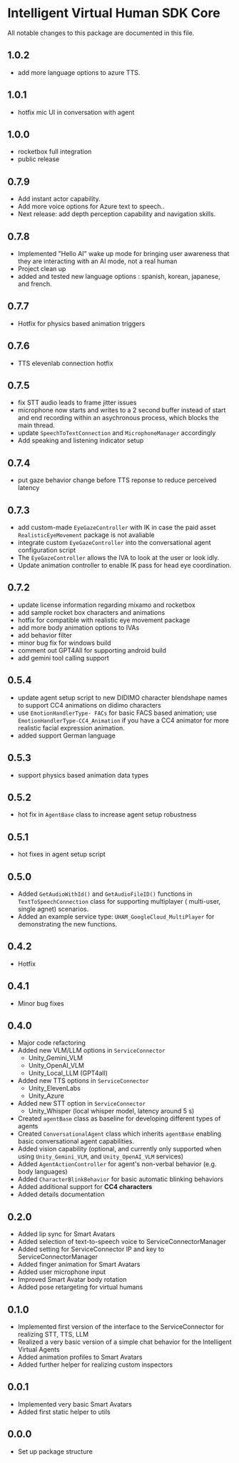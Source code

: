 # Intelligent Virtual Human SDK Core
All notable changes to this package are documented in this file.
## 1.0.2
- add more language options to azure TTS.

## 1.0.1
- hotfix mic UI in conversation with agent

## 1.0.0
- rocketbox full integration
- public release

## 0.7.9
- Add instant actor capability. 
- Add more voice options for Azure text to speech.. 
- Next release: add depth perception capability and navigation skills. 

## 0.7.8
- Implemented "Hello AI" wake up mode for bringing user awareness that they are interacting with an AI mode, not a real human
- Project clean up
- added and tested new language options : spanish, korean, japanese, and french. 

## 0.7.7
- Hotfix for physics based animation triggers

## 0.7.6
- TTS elevenlab connection hotfix

## 0.7.5
- fix STT audio leads to frame jitter issues
- microphone now starts and writes to a 2 second buffer instead of start and end recording within an asychronous process, which blocks the main thread.
- update ```SpeechToTextConnection``` and ```MicrophoneManager``` accordingly
- Add speaking and listening indicator setup
## 0.7.4
- put gaze behavior change before TTS reponse to reduce perceived latency
## 0.7.3
- add custom-made ```EyeGazeController``` with IK in case the paid asset ```RealisticEyeMovement``` package is not avaliable
- integrate custom ```EyeGazeController``` into the conversational agent configuration script
- The ```EyeGazeController``` allows the IVA to look at the user or look idly. 
- Update animation controller to enable IK pass for head eye coordination. 

##  0.7.2
- update license information regarding mixamo and rocketbox
- add sample rocket box characters and animations
- hotfix for compatible with realistic eye movement package
- add more body animation options to IVAs
- add behavior filter 
- minor bug fix for windows build
- comment out GPT4All for supporting android build
- add gemini tool calling support

## 0.5.4
- update agent setup script to new DIDIMO character blendshape names to support CC4 animations on didimo characters
- use ```EmotionHandlerType- FACs``` for basic FACS based animation; use ```EmotionHandlerType-CC4_Animation``` if you have a CC4 animator for more realistic facial expression animation. 
- added support German language
## 0.5.3
- support physics based animation data types
## 0.5.2
- hot fix in ``AgentBase`` class to increase agent setup robustness
## 0.5.1 
- hot fixes in agent setup script
## 0.5.0
- Added ``GetAudioWithId()`` and ``GetAudioFileID()`` functions in ``TextToSpeechConnection`` class for supporting multiplayer ( multi-user, single agnet) scenarios.
- Added an example service type: ``UHAM_GoogleCloud_MultiPlayer`` for demonstrating the new functions. 
## 0.4.2
- Hotfix
## 0.4.1
- Minor bug fixes
## 0.4.0
- Major code refactoring
- Added new VLM/LLM options in ``ServiceConnector``
  - Unity_Gemini_VLM
  - Unity_OpenAI_VLM
  - Unity_Local_LLM (GPT4all)
- Added new TTS options in ``ServiceConnector``
  - Unity_ElevenLabs 
  - Unity_Azure
- Added new STT option in ``ServiceConnector``
  - Unity_Whisper (local whisper model, latency around 5 s)
- Created ``agentBase`` class as baseline for developing different types of agents
- Created ``ConversationalAgent`` class which inherits  ``agentBase`` enabling basic conversational agent capabilities.
- Added vision capability (optional, and currently only supported when using ``Unity_Gemini_VLM``, and ``Unity_OpenAI_VLM`` services)
- Added ``AgentActionController`` for agent's non-verbal behavior (e.g. body languages)
- Added ``CharacterBlinkBehavior`` for basic automatic blinking behaviors
- Added additional support for **CC4 characters**
- Added details documentation
  
## 0.2.0
- Added lip sync for Smart Avatars
- Added selection of text-to-speech voice to ServiceConnectorManager
- Added setting for ServiceConnector IP and key to ServiceConnectorManager
- Added finger animation for Smart Avatars
- Added user microphone input
- Improved Smart Avatar body rotation
- Added pose retargeting for virtual humans

## 0.1.0
- Implemented first version of the interface to the ServiceConnector for realizing STT, TTS, LLM
- Realized a very basic version of a simple chat behavior for the Intelligent Virtual Agents
- Added animation profiles to Smart Avatars
- Added further helper for realizing custom inspectors

## 0.0.1
- Implemented very basic Smart Avatars
- Added first static helper to utils

## 0.0.0
- Set up package structure